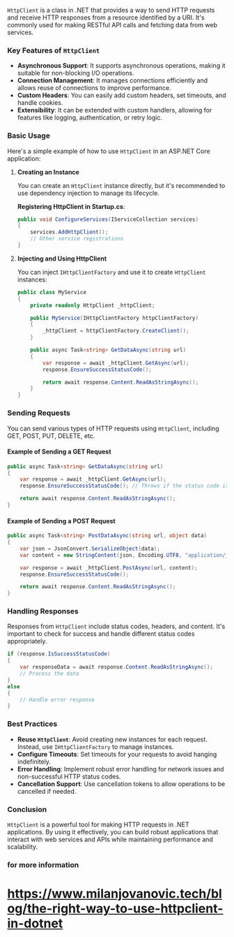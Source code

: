 `HttpClient` is a class in .NET that provides a way to send HTTP requests and receive HTTP responses from a resource identified by a URI. It's commonly used for making RESTful API calls and fetching data from web services.

### Key Features of `HttpClient`

- **Asynchronous Support**: It supports asynchronous operations, making it suitable for non-blocking I/O operations.
- **Connection Management**: It manages connections efficiently and allows reuse of connections to improve performance.
- **Custom Headers**: You can easily add custom headers, set timeouts, and handle cookies.
- **Extensibility**: It can be extended with custom handlers, allowing for features like logging, authentication, or retry logic.

### Basic Usage

Here's a simple example of how to use `HttpClient` in an ASP.NET Core application:

1. **Creating an Instance**

   You can create an `HttpClient` instance directly, but it's recommended to use dependency injection to manage its lifecycle. 

   **Registering HttpClient in Startup.cs**:

   ```csharp
   public void ConfigureServices(IServiceCollection services)
   {
       services.AddHttpClient();
       // Other service registrations
   }
   ```

2. **Injecting and Using HttpClient**

   You can inject `IHttpClientFactory` and use it to create `HttpClient` instances:

   ```csharp
   public class MyService
   {
       private readonly HttpClient _httpClient;

       public MyService(IHttpClientFactory httpClientFactory)
       {
           _httpClient = httpClientFactory.CreateClient();
       }

       public async Task<string> GetDataAsync(string url)
       {
           var response = await _httpClient.GetAsync(url);
           response.EnsureSuccessStatusCode();

           return await response.Content.ReadAsStringAsync();
       }
   }
   ```

### Sending Requests

You can send various types of HTTP requests using `HttpClient`, including GET, POST, PUT, DELETE, etc.

#### Example of Sending a GET Request

```csharp
public async Task<string> GetDataAsync(string url)
{
    var response = await _httpClient.GetAsync(url);
    response.EnsureSuccessStatusCode(); // Throws if the status code is not successful

    return await response.Content.ReadAsStringAsync();
}
```

#### Example of Sending a POST Request

```csharp
public async Task<string> PostDataAsync(string url, object data)
{
    var json = JsonConvert.SerializeObject(data);
    var content = new StringContent(json, Encoding.UTF8, "application/json");

    var response = await _httpClient.PostAsync(url, content);
    response.EnsureSuccessStatusCode();

    return await response.Content.ReadAsStringAsync();
}
```

### Handling Responses

Responses from `HttpClient` include status codes, headers, and content. It's important to check for success and handle different status codes appropriately.

```csharp
if (response.IsSuccessStatusCode)
{
    var responseData = await response.Content.ReadAsStringAsync();
    // Process the data
}
else
{
    // Handle error response
}
```

### Best Practices

- **Reuse `HttpClient`**: Avoid creating new instances for each request. Instead, use `IHttpClientFactory` to manage instances.
- **Configure Timeouts**: Set timeouts for your requests to avoid hanging indefinitely.
- **Error Handling**: Implement robust error handling for network issues and non-successful HTTP status codes.
- **Cancellation Support**: Use cancellation tokens to allow operations to be cancelled if needed.

### Conclusion

`HttpClient` is a powerful tool for making HTTP requests in .NET applications. By using it effectively, you can build robust applications that interact with web services and APIs while maintaining performance and scalability.


### for more information 
# https://www.milanjovanovic.tech/blog/the-right-way-to-use-httpclient-in-dotnet
